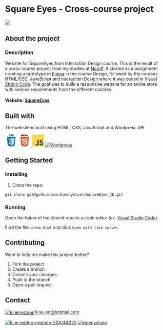 
# Square Eyes - Cross-course project
<a href="https://squareeyes-id.netlify.app/"> <img src="https://kineon-portfolio.netlify.app/img/Square_eyes_pro.png" /></a>

## About the project

### Description 
Website for SquareEyes from Interaction Design course.
This is the result of a cross-course project from my studies at [Noroff](https://www.noroff.no/). It started as a assignment creating a prototype in [Figma](https://www.figma.com/) in the course Design, followed by the courses HTML/CSS, JavaScript and Interaction Design where it was coded in [Visual Studio Code](https://code.visualstudio.com/). The goal was to build a responsive website for an online store with various requirements from the different courses.


#### Website: [SquareEyes ](https://squareeyes-id.netlify.app/)


## Built with
The website is built using HTML, CSS, JavaScript and Wordpress API
<p align="left"> 
  <a href="https://www.w3schools.com/css/" target="_blank" rel="noreferrer"> <img src="https://raw.githubusercontent.com/devicons/devicon/master/icons/css3/css3-original-wordmark.svg" alt="css3" width="40" height="40"/> </a> 
  <a href="https://www.w3.org/html/" target="_blank" rel="noreferrer"> <img src="https://raw.githubusercontent.com/devicons/devicon/master/icons/html5/html5-original-wordmark.svg" alt="html5" width="40" height="40"/> </a> 
  <a href="https://developer.mozilla.org/en-US/docs/Web/JavaScript" target="_blank" rel="noreferrer"> <img src="https://raw.githubusercontent.com/devicons/devicon/master/icons/javascript/javascript-original.svg" alt="javascript" width="40" height="40"/> </a> 
  <a href="https://wordpress.org/" target="_blank" rel="noreferrer"> <img src="https://upload.wikimedia.org/wikipedia/commons/9/93/Wordpress_Blue_logo.png" alt="Wordpress" width="40" height="40"/> </a> 
</p>


## Getting Started

### Installing

1. Clone the repo:

```bash
git clone git@github.com:Kinenystuen/SquareEyes_ID.git
```
### Running
Open the folder of the cloned repo in a code editor (ex. [Visual Studio Code](https://code.visualstudio.com/)).

Find the file ```index.html``` and click ```Open with live server```.

## Contributing
Want to help me make this project better?
1. Fork the project
2. Create a branch
3. Commit your changes
4. Push to the branch
5. Open a pull request

## Contact 
<a href="https://instagram.com/kinenystuen" target="blank"><img align="center" src="https://download.logo.wine/logo/Outlook.com/Outlook.com-Logo.wine.png" alt="kinenystuen" height="30" width="40" />Kine_on@hotmail.com</a>
<p align="left">
<a href="https://linkedin.com/in/kine-odden-nystuen-208744223" target="blank"><img align="center" src="https://raw.githubusercontent.com/rahuldkjain/github-profile-readme-generator/master/src/images/icons/Social/linked-in-alt.svg" alt="kine-odden-nystuen-208744223" height="30" width="40" /></a>
<a href="https://instagram.com/kinenystuen" target="blank"><img align="center" src="https://raw.githubusercontent.com/rahuldkjain/github-profile-readme-generator/master/src/images/icons/Social/instagram.svg" alt="kinenystuen" height="30" width="40" /></a>
</p>

